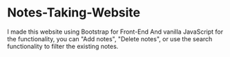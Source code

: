 # Notes-Taking-Website
I made this website using Bootstrap for Front-End And vanilla JavaScript for the functionality, you can "Add notes", "Delete notes", or use the search functionality to filter the existing notes. 
